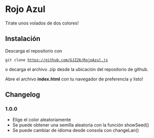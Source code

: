 # Rojo Azul
Tírate unos volados de dos colores!

## Instalación
Descarga el repositorio con <pre><code>git clone https://github.com/GJZ26/RojoAzul.js</code></pre> o decarga el archivo .zip desde la ubicación del repositorio de github.

Abre el archivo <b>index.html</b> con tu navegador de preferencia y listo!

## Changelog
### 1.0.0
* Elige el color aleatoriamente
* Se puede obtener una semilla aleatoria con la función showSeed()
* Se puede cambiar de idioma desde consola con changeLan()